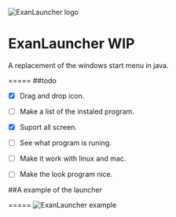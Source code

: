 ![ExanLauncher logo](https://puu.sh/s6gG9/1622eb4d0d.png)
# ExanLauncher WIP 
A replacement of the windows start menu in java.

=====
##todo

- [x] Drag and drop icon.
- [ ] Make a list of the instaled program.
- [x] Suport all screen.
- [ ] See what program is runing.
- [ ] Make it work with linux and mac.
- [ ] Make the look program nice.


##A example of the launcher

=====
![ExanLauncher example](https://puu.sh/s6gci/87324e002c.gif)

